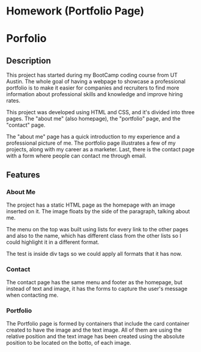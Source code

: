# Homework (Portfolio Page)
# Porfolio

## Description 

This project has started during my BootCamp coding course from UT Austin. The whole goal of having a webpage to showcase a professional portfolio is to make it easier for companies and recruiters to find more information about professional skills and knowledge and improve hiring rates.

This project was developed using HTML and CSS, and it's divided into three pages. The "about me" (also homepage), the "portfolio" page, and the "contact" page.

The "about me" page has a quick introduction to my experience and a professional picture of me. The portfolio page illustrates a few of my projects, along with my career as a marketer. Last, there is the contact page with a form where people can contact me through email.

## Features

### About Me
The project has a static HTML page as the homepage with an image inserted on it. The image floats by the side of the paragraph, talking about me.

The menu on the top was built using lists for every link to the other pages and also to the name, which has different class from the other lists so I could highlight it in a different format.

The test is inside div tags so we could apply all formats that it has now.

### Contact
The contact page has the same menu and footer as the homepage, but instead of text and image, it has the forms to capture the user's message when contacting me.

### Portfolio
The Portfolio page is formed by containers that include the card container created to have the image and the text image. All of them are using the relative position and the text image has been created using the absolute position to be located on the botto, of each image.